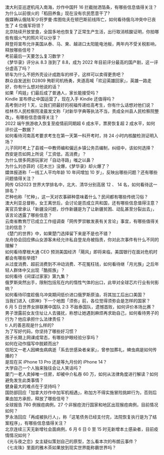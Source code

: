 澳大利亚巡逻机闯入南海，炒作中国歼 16 拦截抛洒箔条，有哪些信息值得关注？  
为什么以前很火的「稻田养鱼」现在没有农民愿意干了?  
俄媒确认俄陆军少将罗曼·库图佐夫在顿巴斯前线阵亡，如何看待俄乌冲突中已丧生了 4 位俄军将领？  
北京陆续开放堂食，全国多地也恢复了正常生产生活，出行取消核酸证明，你拍哪些有烟火气的照片可以分享？  
拜登将宣布允许美国从泰、马、柬、越进口太阳能电池板，两年内不受关税影响，释放哪些信号？  
考前最后一天要怎么复习数学？  
《梦华录》评分从 8.3 涨到了 8.8，成为 2022 年目前评分最高的国产剧，这一评分虚高了吗？  
轿车为什么不把外壳设计成跑车的样子，这样可以卖得更贵吧？  
群众自发送别 D2809 殉职司机杨勇，夹道高喊「欢迎英雄回家」，英雄一路走好，你有什么想对他说的话？  
如果「鸡娃」们最后成了普通人，家长能接受吗？  
Kindle 宣布停止中国运营了，现在入手 Kindle 还值得吗？  
高考倒计时 1 天，让我们把最好的祝福传递给高考生，你有什么话想对他们说？  
桂林市人民检察院凌晨发文称「对新华字典等执法不当，责成全州县人民检察院整改」，有哪些信息值得关注？  
2022 端午旅游收入恢复至疫情前同期超 6 成水平，票房恢复超 2 成水平，如何评价这一数据？  
如何看待河南高考要求考生在第一天第一科开考时，持 24 小时内核酸检测证明入场？  
儿子同时考上了县城一中教师编和偏远乡镇公务员编制，纠结中，该如何选择？  
西安是否如网上所说「工资低，高消费」？  
为什么很多网游玩家对「自动寻路」嗤之以鼻？  
为什么刘亦菲的《花木兰》没爆，《梦华录》却火爆了？  
媒体报道称「一线工人平均年龄 10 年间增加 10 岁」，反映出哪些问题？还有哪些问题值得关注？  
网传 QS2023 世界大学排名中，北大、清华分别高居 12 、 14 名，如何看待这一排名？  
芒种也称「忙种」，这一天对农事耕种意味着什么？民间都有哪些传统习俗？  
澳大利亚总督称，女王离世后，会讨论是否成立共和国，还有哪些信息值得注意？  
美官员曾承认「新疆没问题，炒作新疆是为了让新疆贫困、动乱甚至分裂出去」，该言论透露了哪些信息？  
云南省教育厅已成立工作组调查「网传罗崇敏发表有关言论」事宜，有哪些值得关注的信息？  
《楚门的世界》中，如果楚门选择留下来是不是也不错？  
龙舟协会回应佛山女游客未经允许私自登龙舟被指责，你对此次事件有什么不同的理解？  
如何看待摩根大通 CEO 预测美国经济「飓风」即将来临，美国银行在面对危机时都会有哪些举措?  
从过度消费、超前消费到不冲动消费、不花冤枉钱，如何看待继「月光族」之后年轻人群体中又出现「酷抠族」？  
如何看待《间谍过家家》第九集？  
俄罗斯突然出手，限制包括氖在内的惰性气体的出口，此举对全球芯片行业有何影响？  
如何看待印度趁俄乌冲突期间低价进口俄罗斯原油，将其加工后出口美国？  
当我们进入《原神》下一个地图「须弥」前，各位觉得须弥会是怎样的国家？  
6 月 5 日世界女排联赛中国队 2:3 不敌泰国队，遗憾首败，如何评价本场比赛？  
男子泄露前女友住址让人去骚扰，称想让她遇到麻烦再求助自己，如何看待男子的行为？他应承担什么法律责任？  
ti 人的善恶观是什么样的?  
为了写好代码，你坚持了哪些好习惯？  
孩子长期上网课成常态，有哪些护眼经验分享吗？  
如何在动作描写中脱颖而出?  
信阳又一老人因蜱虫病病逝「系去世感染者亲家」，曾参加葬礼，蜱虫病是如何传播的？  
是现在买 iPhone 13 Pro 还是等九月份的 iPhone 14？  
大学自己一个人独来独往会让人笑话吗？  
厦门一老人卖掉唯一住房，却被中介私吞 60 万，如何从法律角度进行解读？如何避免发生此类事情？  
健身最大的难点在于坚持吗？  
国防部回应「加拿大炒作中加军机相遇」，称加方不得实施冒险挑衅行为，否则后果由加方承担，释放了哪些信号？  
全球报告 780 例猴痘病例，27 个非猴痘流行国家和地区出现猴痘病例，目前情况如何？  
罗永浩回应「再成被执行人」，称「这笔债务已经支付完，法院恢复执行是为了结案程序」，有哪些信息值得关注？  
北京连续三天无新增社会面病例，6 月 6 日 0 至 15 时无新增本土感染者，目前疫情情况如何？  
《光与夜之恋》女主疑似策划自己的原型，怎么看本次的布朗云事件？  
《七龙珠》里面的雅木茶如果放到现实世界能称霸世界吗？  
